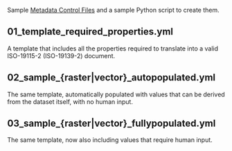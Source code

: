 Sample [Metadata Control Files](https://geopython.github.io/pygeometa/reference/mcf/) and a sample Python script to create them.

01_template_required_properties.yml
-----------------------------------
A template that includes all the properties required to translate into
a valid ISO-19115-2 (ISO-19139-2) document.

02_sample_{raster|vector}_autopopulated.yml
-------------------------------------------
The same template, automatically populated with values that
can be derived from the dataset itself, with no human input.

03_sample_{raster|vector}_fullypopulated.yml
--------------------------------------------
The same template, now also including values that require human input.
